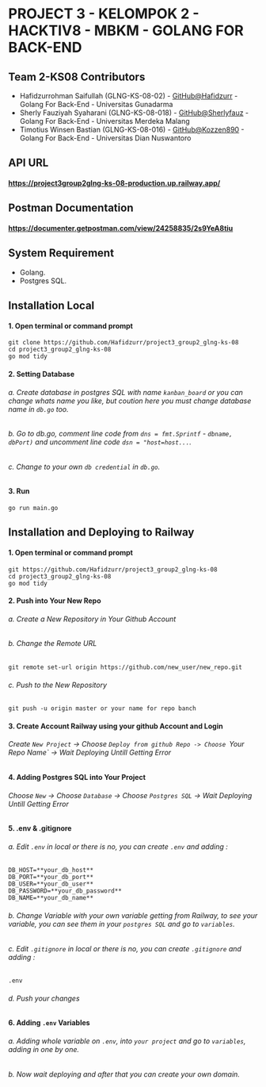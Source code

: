 # PROJECT 3 - KELOMPOK 2 - HACKTIV8 - MBKM - GOLANG FOR BACK-END

## Team 2-KS08 Contributors
* Hafidzurrohman Saifullah (GLNG-KS-08-02) - [GitHub@Hafidzurr](https://github.com/Hafidzurr) - Golang For Back-End - Universitas Gunadarma
* Sherly Fauziyah Syaharani (GLNG-KS-08-018) - [GitHub@Sherlyfauz](https://github.com/Sherlyfauz) - Golang For Back-End - Universitas Merdeka Malang 
* Timotius Winsen Bastian (GLNG-KS-08-016) - [GitHub@Kozzen890](https://github.com/Kozzen890) - Golang For Back-End - Universitas Dian Nuswantoro 
##
##
## API URL 
#### https://project3group2glng-ks-08-production.up.railway.app/
##
## Postman Documentation
#### https://documenter.getpostman.com/view/24258835/2s9YeA8tiu
##
## System Requirement
* Golang.
* Postgres SQL.
## Installation Local
#### 1. Open terminal or command prompt
```
git clone https://github.com/Hafidzurr/project3_group2_glng-ks-08
cd project3_group2_glng-ks-08
go mod tidy
```
#### 2. Setting Database 

###### a. Create database in postgres SQL with name `kanban_board` or you can change whats name you like, but coution here you must change database name in `db.go` too.

###### b. Go to db.go, comment line code from `dns = fmt.Sprintf` - `dbname, dbPort)` and uncomment line code `dsn = "host=host...`.

###### c. Change to your own `db credential` in `db.go`.


#### 3. Run 
```
go run main.go
```
## Installation and Deploying to Railway
#### 1. Open terminal or command prompt
```
git https://github.com/Hafidzurr/project3_group2_glng-ks-08
cd project3_group2_glng-ks-08
go mod tidy
```
#### 2. Push into Your New Repo
###### a. Create a New Repository in Your Github Account
###### b. Change the Remote URL
```
git remote set-url origin https://github.com/new_user/new_repo.git
```
###### c. Push to the New Repository 
```
git push -u origin master or your name for repo banch
```
#### 3. Create Account Railway using your github Account and Login
###### Create `New Project` -> Choose `Deploy from github Repo -> Choose `Your Repo Name` -> Wait Deploying Untill Getting Error

#### 4. Adding Postgres SQL into Your Project
###### Choose `New` -> Choose `Database` -> Choose `Postgres SQL` -> Wait Deploying Untill Getting Error

#### 5. .env & .gitignore
###### a. Edit `.env` in local or there is no, you can create `.env` and adding : 
```
DB_HOST=**your_db_host**
DB_PORT=**your_db_port**
DB_USER=**your_db_user**
DB_PASSWORD=**your_db_password**
DB_NAME=**your_db_name**
```
######  b. Change Variable with your own variable getting from Railway, to see your variable, you can see them in your `postgres SQL` and go to `variables`.

######  c. Edit `.gitignore` in local or there is no, you can create `.gitignore` and adding :
```
.env
```
###### d. Push your changes

#### 6. Adding `.env` Variables
###### a. Adding whole variable on `.env`, into `your project` and go to `variables`, adding in one by one.
###### b. Now wait deploying and after that you can create your own domain.


